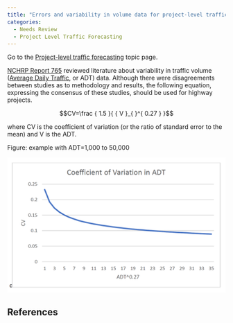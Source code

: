 ```yaml
---
title: "Errors and variability in volume data for project-level traffic forecasts"
categories:
  - Needs Review
  - Project Level Traffic Forecasting
---
```


Go to the [Project-level traffic forecasting](Project_level_traffic_forecasting) topic page.

[NCHRP Report 765](NCHRP_Report_765) reviewed literature about variability in traffic volume ([Average Daily Traffic](Average_Daily_Traffic), or ADT) data. Although there were disagreements between studies as to methodology and results, the following equation, expressing the consensus of these studies, should be used for highway projects.

$$CV=\frac { 1.5 }{ { V }_{ }^{ 0.27 } }$$

where CV is the coefficient of variation (or the ratio of standard error to the mean) and V is the ADT.

Figure: example with ADT=1,000 to 50,000

![|left|](CoefficientOfVariation.PNG "|left|")

References
----------

